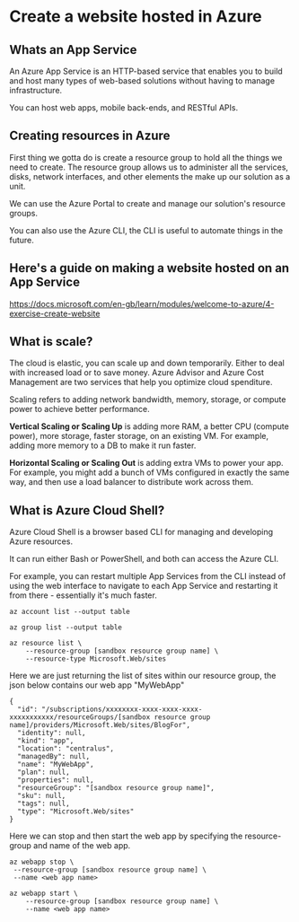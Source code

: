 # Create a website hosted in Azure

## Whats an App Service

An Azure App Service is an HTTP-based service that enables you to build and host many types of web-based solutions without having to manage infrastructure.

You can host web apps, mobile back-ends, and RESTful APIs.

## Creating resources in Azure

First thing we gotta do is create a resource group to hold all the things we need to create. The resource group allows us to administer all the services, disks, network interfaces, and other elements the make up our solution as a unit.

We can use the Azure Portal to create and manage our solution's resource groups.

You can also use the Azure CLI, the CLI is useful to automate things in the future.

## Here's a guide on making a website hosted on an App Service

https://docs.microsoft.com/en-gb/learn/modules/welcome-to-azure/4-exercise-create-website

## What is scale?

The cloud is elastic, you can scale up and down temporarily. Either to deal with increased load or to save money. Azure Advisor and Azure Cost Management are two services that help you optimize cloud spenditure.

Scaling refers to adding network bandwidth, memory, storage, or compute power to achieve better performance.

**Vertical Scaling or Scaling Up** is adding more RAM, a better CPU (compute power), more storage, faster storage, on an existing VM. For example, adding more memory to a DB to make it run faster.

**Horizontal Scaling or Scaling Out** is adding extra VMs to power your app. For example, you might add a bunch of VMs configured in exactly the same way, and then use a load balancer to distribute work across them.

## What is Azure Cloud Shell?

Azure Cloud Shell is a browser based CLI for managing and developing Azure resources.

It can run either Bash or PowerShell, and both can access the Azure CLI.

For example, you can restart multiple App Services from the CLI instead of using the web interface to navigate to each App Service and restarting it from there - essentially it's much faster.

`az account list --output table`

`az group list --output table`

```
az resource list \
    --resource-group [sandbox resource group name] \
    --resource-type Microsoft.Web/sites
```

Here we are just returning the list of sites within our resource group, the json below contains our web app "MyWebApp"

```
{
  "id": "/subscriptions/xxxxxxxx-xxxx-xxxx-xxxx-xxxxxxxxxxx/resourceGroups/[sandbox resource group name]/providers/Microsoft.Web/sites/BlogFor",
  "identity": null,
  "kind": "app",
  "location": "centralus",
  "managedBy": null,
  "name": "MyWebApp",
  "plan": null,
  "properties": null,
  "resourceGroup": "[sandbox resource group name]",
  "sku": null,
  "tags": null,
  "type": "Microsoft.Web/sites"
}
```

Here we can stop and then start the web app by specifying the resource-group and name of the web app.

```
az webapp stop \
 --resource-group [sandbox resource group name] \
 --name <web app name>

```

```
az webapp start \
    --resource-group [sandbox resource group name] \
    --name <web app name>
```
